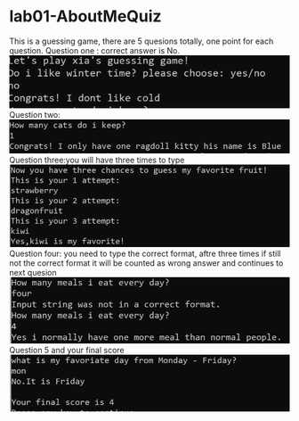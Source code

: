 # lab01-AboutMeQuiz
 This is a guessing game, there are 5 quesions totally, one point for each question.
 Question one : correct answer is No.
![screenshot](1.jpg)
 Question two:
![screenshot](2.jpg)
Question three:you will have three times to type
![screenshot](3.jpg)
Question four: you need to type the correct format, aftre three times if still not the correct format it will be counted as wrong answer and continues to next quesion
![screenshot](4.jpg)
Question 5 and your final score
![screenshot](5.jpg)